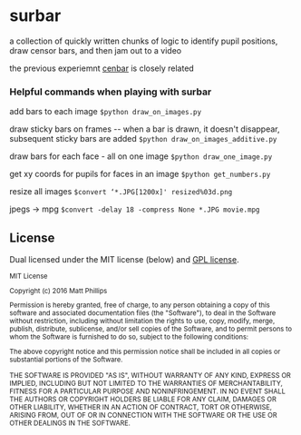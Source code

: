 surbar
=====

a collection of quickly written chunks of logic to identify pupil positions, draw censor bars, and then jam out to a video

the previous experiemnt [cenbar](https://github.com/phillipsm/cenbar) is closely related


### Helpful commands when playing with surbar

add bars to each image
`$python draw_on_images.py`

draw sticky bars on frames -- when a bar is drawn, it doesn't disappear, subsequent sticky bars are added
`$python draw_on_images_additive.py`

draw bars for each face - all on one image
`$python draw_one_image.py`


get xy coords for pupils for faces in an image
`$python get_numbers.py`


resize all images
`$convert ‘*.JPG[1200x]' resized%03d.png`


jpegs -> mpg
`$convert -delay 18 -compress None *.JPG movie.mpg`



## License

Dual licensed under the MIT license (below) and [GPL license](http://www.gnu.org/licenses/gpl-3.0.html).

<small>
MIT License

Copyright (c) 2016 Matt Phillips

Permission is hereby granted, free of charge, to any person obtaining a copy of this software and associated documentation files (the "Software"), to deal in the Software without restriction, including without limitation the rights to use, copy, modify, merge, publish, distribute, sublicense, and/or sell copies of the Software, and to permit persons to whom the Software is furnished to do so, subject to the following conditions:

The above copyright notice and this permission notice shall be included in all copies or substantial portions of the Software.

THE SOFTWARE IS PROVIDED "AS IS", WITHOUT WARRANTY OF ANY KIND, EXPRESS OR IMPLIED, INCLUDING BUT NOT LIMITED TO THE WARRANTIES OF MERCHANTABILITY, FITNESS FOR A PARTICULAR PURPOSE AND NONINFRINGEMENT. IN NO EVENT SHALL THE AUTHORS OR COPYRIGHT HOLDERS BE LIABLE FOR ANY CLAIM, DAMAGES OR OTHER LIABILITY, WHETHER IN AN ACTION OF CONTRACT, TORT OR OTHERWISE, ARISING FROM, OUT OF OR IN CONNECTION WITH THE SOFTWARE OR THE USE OR OTHER DEALINGS IN THE SOFTWARE.
</small>
